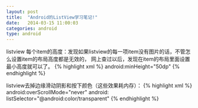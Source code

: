 ```yaml
---
layout: post
title:  "Android的ListView学习笔记!"
date:   2014-03-15 11:00:03
categories: android
type: android
---
```


listview 每个item的高度：发现如果listview的每一项item没有图片的话，不管怎么设置item的布局高度都是无效的，
网上查过以后，发现在item的布局里面设置最小高度就可以了。
{% highlight xml %}
android:minHeight="50dp"
{% endhighlight %}

listview去掉边缘滑动阴影和按下颜色（这些效果耗内存）：
{% highlight xml %}
android:overScrollMode="never"
android: listSelector="@android:color/transparent"
{% endhighlight %}
